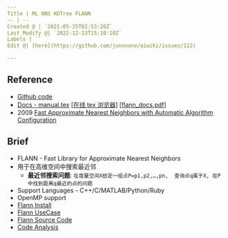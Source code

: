 ```yaml
---
Title | ML NNS KDTree FLANN
-- | --
Created @ | `2021-05-25T02:53:26Z`
Last Modify @| `2022-12-23T15:10:10Z`
Labels | ``
Edit @| [here](https://github.com/junxnone/aiwiki/issues/122)

---
```

## Reference
- [Github code](https://github.com/flann-lib/flann)
- [Docs - manual.tex](https://github.com/flann-lib/flann/blob/master/doc/manual.tex) [[在线 tex 浏览器](http://texviewer.herokuapp.com/)] [[flann_docs.pdf](https://github.com/junxnone/aiwiki/files/7399990/flann_docs.pdf)]
- 2009 [Fast Approximate Nearest Neighbors with Automatic Algorithm Configuration](https://www.cs.ubc.ca/~lowe/papers/09muja.pdf)

## Brief
- FLANN - Fast Library for Approximate Nearest Neighbors
- 用于在高维空间中搜索最近邻
  - **最近邻搜索问题**: `在度量空间X给定一组点P=p1,p2,…,pn,  查询点q属于X, 在P中找到距离q最近的点的问题`
- Support Languages - C++/C/MATLAB/Python/Ruby
- OpenMP support
- [Flann Install](/Flann_Install)
- [Flann UseCase](/Flann_UseCase)
- [Flann Source Code](Flann_Source_Code)
- [Code Analysis](https://github.com/junxnone/flann/issues/1)





